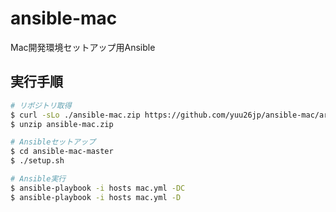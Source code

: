 # ansible-mac
Mac開発環境セットアップ用Ansible

## 実行手順
```bash
# リポジトリ取得
$ curl -sLo ./ansible-mac.zip https://github.com/yuu26jp/ansible-mac/archive/master.zip
$ unzip ansible-mac.zip

# Ansibleセットアップ
$ cd ansible-mac-master
$ ./setup.sh

# Ansible実行
$ ansible-playbook -i hosts mac.yml -DC
$ ansible-playbook -i hosts mac.yml -D
```
